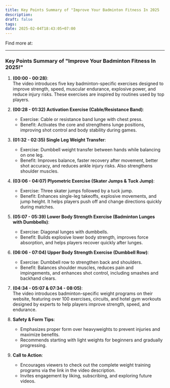 ```yaml
---
title: Key Points Summary of "Improve Your Badminton Fitness In 2025
description: 
draft: false
tags: 
date: 2025-02-04T18:43:05+07:00
---
```

Find more at:

---

### Key Points Summary of "Improve Your Badminton Fitness In 2025!"

1. **(00:00 - 00:28)**:  
    The video introduces five key badminton-specific exercises designed to improve strength, speed, muscular endurance, explosive power, and reduce injury risks. These exercises are inspired by routines used by top players.
    
2. **(00:28 - 01:32) Activation Exercise (Cable/Resistance Band)**:
    
    - Exercise: Cable or resistance band lunge with chest press.
    - Benefit: Activates the core and strengthens lunge positions, improving shot control and body stability during games.
3. **(01:32 - 02:35) Single Leg Weight Transfer**:
    
    - Exercise: Dumbbell weight transfer between hands while balancing on one leg.
    - Benefit: Improves balance, faster recovery after movement, better shot accuracy, and reduces ankle injury risks. Also strengthens shoulder muscles.
4. **(03:06 - 04:07) Plyometric Exercise (Skater Jumps & Tuck Jump)**:
    
    - Exercise: Three skater jumps followed by a tuck jump.
    - Benefit: Enhances single-leg takeoffs, explosive movements, and jump height. It helps players push off and change directions quickly during matches.
5. **(05:07 - 05:39) Lower Body Strength Exercise (Badminton Lunges with Dumbbells)**:
    
    - Exercise: Diagonal lunges with dumbbells.
    - Benefit: Builds explosive lower body strength, improves force absorption, and helps players recover quickly after lunges.
6. **(06:06 - 07:04) Upper Body Strength Exercise (Dumbbell Row)**:
    
    - Exercise: Dumbbell row to strengthen back and shoulders.
    - Benefit: Balances shoulder muscles, reduces pain and impingements, and enhances shot control, including smashes and backhand clears.
7. **(04:34 - 05:07 & 07:34 - 08:05)**:  
    The video introduces badminton-specific weight programs on their website, featuring over 100 exercises, circuits, and hotel gym workouts designed by experts to help players improve strength, speed, and endurance.
    
8. **Safety & Form Tips**:
    
    - Emphasizes proper form over heavyweights to prevent injuries and maximize benefits.
    - Recommends starting with light weights for beginners and gradually progressing.
9. **Call to Action**:
    
    - Encourages viewers to check out the complete weight training programs via the link in the video description.
    - Invites engagement by liking, subscribing, and exploring future videos.